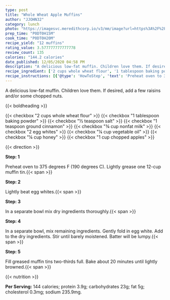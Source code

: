 ```yaml
---
type: post
title: "Whole Wheat Apple Muffins"
author: "JJOHN32"
category: lunch
photo: "https://imagesvc.meredithcorp.io/v3/mm/image?url=https%3A%2F%2Fimages.media-allrecipes.com%2Fuserphotos%2F25553.jpg"
prep_time: "P0DT0H15M"
cook_time: "P0DT0H20M"
recipe_yield: "12 muffins"
rating_value: 3.577777777777778
review_count: 135
calories: "144.2 calories"
date_published: 12/05/2020 04:58 PM
description: "A delicious low-fat muffin. Children love them. If desired, add a few raisins and/or some chopped nuts."
recipe_ingredient: ['2 cups whole wheat flour', '1 tablespoon baking powder', '½ teaspoon salt', '1 teaspoon ground cinnamon', '¾ cup nonfat milk', '2 egg whites', '¼ cup vegetable oil', '¼ cup honey', '1 cup chopped apples']
recipe_instructions: [{'@type': 'HowToStep', 'text': 'Preheat oven to 375 degrees F (190 degrees C). Lightly grease one 12-cup muffin tin.\n'}, {'@type': 'HowToStep', 'text': 'Lightly beat egg whites.\n'}, {'@type': 'HowToStep', 'text': 'In a separate bowl mix dry ingredients thoroughly.\n'}, {'@type': 'HowToStep', 'text': 'In a separate bowl, mix remaining ingredients. Gently fold in egg white. Add to the dry ingredients. Stir until barely moistened. Batter will be lumpy.\n'}, {'@type': 'HowToStep', 'text': 'Fill greased muffin tins two-thirds full. Bake about 20 minutes until lightly browned.\n'}]
---
```


A delicious low-fat muffin. Children love them. If desired, add a few raisins and/or some chopped nuts. 

{{< boldheading >}}

{{< checkbox "2 cups whole wheat flour" >}}
{{< checkbox "1 tablespoon baking powder" >}}
{{< checkbox "½ teaspoon salt" >}}
{{< checkbox "1 teaspoon ground cinnamon" >}}
{{< checkbox "¾ cup nonfat milk" >}}
{{< checkbox "2  egg whites" >}}
{{< checkbox "¼ cup vegetable oil" >}}
{{< checkbox "¼ cup honey" >}}
{{< checkbox "1 cup chopped apples" >}}


{{< direction >}}

**Step: 1**

Preheat oven to 375 degrees F (190 degrees C). Lightly grease one 12-cup muffin tin.{{< span >}}

**Step: 2**

Lightly beat egg whites.{{< span >}}

**Step: 3**

In a separate bowl mix dry ingredients thoroughly.{{< span >}}

**Step: 4**

In a separate bowl, mix remaining ingredients. Gently fold in egg white. Add to the dry ingredients. Stir until barely moistened. Batter will be lumpy.{{< span >}}

**Step: 5**

Fill greased muffin tins two-thirds full. Bake about 20 minutes until lightly browned.{{< span >}}

{{< nutrition >}}

**Per Serving:** 144 calories; protein 3.9g; carbohydrates 23g; fat 5g; cholesterol 0.3mg; sodium 235.9mg.